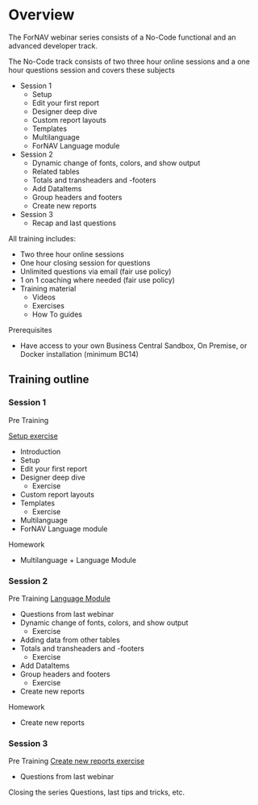 # Overview

The ForNAV webinar series consists of a No-Code functional and an advanced developer track.

The No-Code track consists of two three hour online sessions and a one hour questions session and covers these subjects

* Session 1
  * Setup
  * Edit your first report
  * Designer deep dive
  * Custom report layouts
  * Templates
  * Multilanguage
  * ForNAV Language module
* Session 2
  * Dynamic change of fonts, colors, and show output
  * Related tables
  * Totals and transheaders and -footers
  * Add DataItems
  * Group headers and footers
  * Create new reports
* Session 3
  * Recap and last questions

All training includes:
* Two three hour online sessions
* One hour closing session for questions
* Unlimited questions via email (fair use policy)
* 1 on 1 coaching where needed (fair use policy)
* Training material
  * Videos
  * Exercises
  * How To guides

Prerequisites
* Have access to your own Business Central Sandbox, On Premise, or Docker installation (minimum BC14)

## Training outline

### Session 1
Pre Training

[Setup exercise](/Exercises/Setup.Exercise.md)

* Introduction
* Setup
* Edit your first report
* Designer deep dive
  * Exercise
* Custom report layouts
* Templates
  * Exercise
* Multilanguage
* ForNAV Language module

Homework
* Multilanguage + Language Module

### Session 2
Pre Training
[Language Module](/Exercises/Language.Exercise.md)

<!-- Watch the video [Custom report layout video](Coffeebreak vid) -->

* Questions from last webinar
* Dynamic change of fonts, colors, and show output
  * Exercise
* Adding data from other tables
* Totals and transheaders and -footers
  * Exercise
* Add DataItems
* Group headers and footers
  * Exercise
* Create new reports

Homework
* Create new reports

### Session 3
Pre Training
[Create new reports exercise]()

* Questions from last webinar

Closing the series
Questions, last tips and tricks, etc.